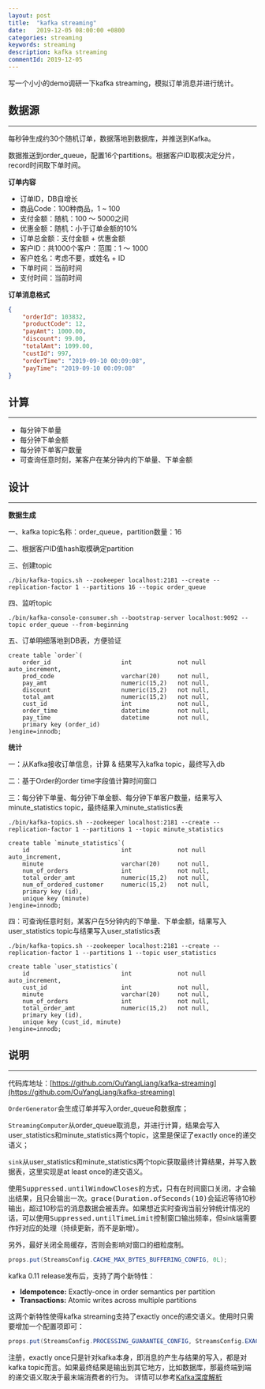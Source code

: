 ```yaml
---
layout: post
title:  "kafka streaming"
date:   2019-12-05 08:00:00 +0800
categories: streaming
keywords: streaming
description: kafka streaming
commentId: 2019-12-05
---
```


写一个小小的demo调研一下kafka streaming，模拟订单消息并进行统计。

## 数据源

---

每秒钟生成约30个随机订单，数据落地到数据库，并推送到Kafka。

数据推送到order_queue，配置16个partitions。根据客户ID取模决定分片，record时间取下单时间。

**订单内容**

* 订单ID，DB自增长
* 商品Code：100种商品，1 ~ 100
* 支付金额：随机：100 〜 5000之间
* 优惠金额：随机：小于订单金额的10%
* 订单总金额：支付金额 + 优惠金额
* 客户ID：共1000个客户：范围：1 〜 1000
* 客户姓名：考虑不要，或姓名 + ID
* 下单时间：当前时间
* 支付时间：当前时间

**订单消息格式**

```json
{
    "orderId": 103832,
    "productCode": 12,
    "payAmt": 1000.00,
    "discount": 99.00,
    "totalAmt": 1099.00,
    "custId": 997,
    "orderTime": "2019-09-10 00:09:08",
    "payTime": "2019-09-10 00:09:08"
}
```

## 计算

---

* 每分钟下单量
* 每分钟下单金额
* 每分钟下单客户数量
* 可查询任意时刻，某客户在某分钟内的下单量、下单金额

## 设计

---

**数据生成**

一、kafka topic名称：order_queue，partition数量：16

二、根据客户ID值hash取模确定partition

三、创建topic

```
./bin/kafka-topics.sh --zookeeper localhost:2181 --create --replication-factor 1 --partitions 16 --topic order_queue
```

四、监听topic

```
./bin/kafka-console-consumer.sh --bootstrap-server localhost:9092 --topic order_queue --from-beginning
```

五、订单明细落地到DB表，方便验证

```
create table `order`(
    order_id                    int             not null         auto_increment,
    prod_code                   varchar(20)     not null,
    pay_amt                     numeric(15,2)   not null,
    discount                    numeric(15,2)   not null,
    total_amt                   numeric(15,2)   not null,
    cust_id                     int             not null,
    order_time                  datetime        not null,
    pay_time                    datetime        not null,
    primary key (order_id)
)engine=innodb;
```

**统计**

一：从Kafka接收订单信息，计算 & 结果写入kafka topic，最终写入db

二：基于Order的order time字段值计算时间窗口

三：每分钟下单量、每分钟下单金额、每分钟下单客户数量，结果写入minute_statistics topic，最终结果入minute_statistics表

```
./bin/kafka-topics.sh --zookeeper localhost:2181 --create --replication-factor 1 --partitions 1 --topic minute_statistics
```

```
create table `minute_statistics`(
    id                          int             not null         auto_increment,
    minute                      varchar(20)     not null,
    num_of_orders               int             not null,
    total_order_amt             numeric(15,2)   not null,
    num_of_ordered_customer     numeric(15,2)   not null,
    primary key (id),
    unique key (minute)
)engine=innodb;
```

四：可查询任意时刻，某客户在5分钟内的下单量、下单金额，结果写入user_statistics topic与结果写入user_statistics表

```
./bin/kafka-topics.sh --zookeeper localhost:2181 --create --replication-factor 1 --partitions 1 --topic user_statistics
```

```
create table `user_statistics`(
    id                          int             not null         auto_increment,
    cust_id                     int             not null,
    minute                      varchar(20)     not null,
    num_of_orders               int             not null,
    total_order_amt             numeric(15,2)   not null,
    primary key (id),
    unique key (cust_id, minute)
)engine=innodb;
```

## 说明

---

代码库地址：[https://github.com/OuYangLiang/kafka-streaming](https://github.com/OuYangLiang/kafka-streaming)

`OrderGenerator`会生成订单并写入order_queue和数据库；

`StreamingComputer`从order_queue取消息，并进行计算，结果会写入user_statistics和minute_statistics两个topic，这里是保证了exactly once的递交语义；

`sink`从user_statistics和minute_statistics两个topic获取最终计算结果，并写入数据表，这里实现是at least once的递交语义。

使用<kbd>Suppressed.untilWindowCloses</kbd>的方式，只有在时间窗口关闭，才会输出结果，且只会输出一次。<kbd>grace(Duration.ofSeconds(10)</kbd>会延迟等待10秒输出，超过10秒后的消息数据会被丢弃。如果想近实时查询当前分钟统计情况的话，可以使用<kbd>Suppressed.untilTimeLimit</kbd>控制窗口输出频率，但sink端需要作好对应的处理（持续更新，而不是新增）。

另外，最好关闭全局缓存，否则会影响对窗口的细粒度制。

```java
props.put(StreamsConfig.CACHE_MAX_BYTES_BUFFERING_CONFIG, 0L);
```

kafka 0.11 release发布后，支持了两个新特性：
* **Idempotence:** Exactly-once in order semantics per partition
* **Transactions:** Atomic writes across multiple partitions

这两个新特性使得kafka streaming支持了exactly once的递交语义。使用时只需要增加一个配置项即可：

```java
props.put(StreamsConfig.PROCESSING_GUARANTEE_CONFIG, StreamsConfig.EXACTLY_ONCE);
```

注册，exactly once只是针对kafka本身，即消息的产生与结果的写入，都是对kafka topic而言。如果最终结果是输出到其它地方，比如数据库，那最终端到端的递交语义取决于最末端消费者的行为。
详情可以参考[Kafka深度解析]({{site.baseurl}}/2018/06/Kafka深度解析)
